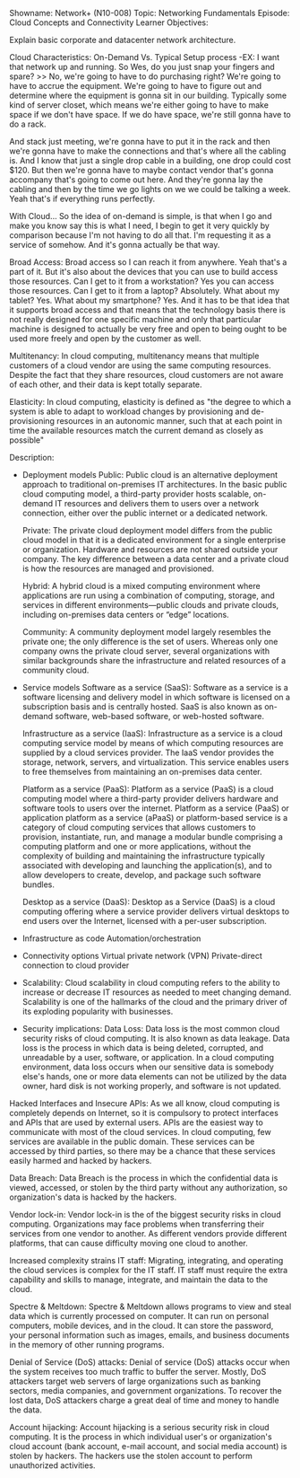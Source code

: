 Showname: Network+ (N10-008) Topic: Networking Fundamentals
Episode: Cloud Concepts and Connectivity Learner Objectives:

Explain basic corporate and datacenter network architecture.

Cloud Characteristics:
On-Demand Vs. Typical Setup process -EX: I want that network up and running. So Wes, do you just snap your fingers and spare? >> No, we're going to have to do purchasing right? We're going to have to accrue the equipment. We're going to have to figure out and determine where the equipment is gonna sit in our building. Typically some kind of server closet, which means we're either going to have to make space if we don't have space. If we do have space, we're still gonna have to do a rack. 

And stack just meeting, we're gonna have to put it in the rack and then we're gonna have to make the connections and that's where all the cabling is. And I know that just a single drop cable in a building, one drop could cost $120. But then we're gonna have to maybe contact vendor that's gonna accompany that's going to come out here. And they're gonna lay the cabling and then by the time we go lights on we we could be talking a week. Yeah that's if everything runs perfectly.

With Cloud...
So the idea of on-demand is simple, is that when I go and make you know say this is what I need, I begin to get it very quickly by comparison because I'm not having to do all that. I'm requesting it as a service of somehow. And it's gonna actually be that way.

Broad Access:
Broad access so I can reach it from anywhere. Yeah that's a part of it. But it's also about the devices that you can use to build access those resources. Can I get to it from a workstation? Yes you can access those resources. Can I get to it from a laptop? Absolutely. What about my tablet? Yes. What about my smartphone? Yes. And it has to be that idea that it supports broad access and that means that the technology basis there is not really designed for one specific machine and only that particular machine is designed to actually be very free and open to being ought to be used more freely and open by the customer as well. 

Multitenancy:
In cloud computing, multitenancy means that multiple customers of a cloud vendor are using the same computing resources. Despite the fact that they share resources, cloud customers are not aware of each other, and their data is kept totally separate.


Elasticity:
In cloud computing, elasticity is defined as "the degree to which a system is able to adapt to workload changes by provisioning and de-provisioning resources in an autonomic manner, such that at each point in time the available resources match the current demand as closely as possible"

Description:
- Deployment models
    Public:
    Public cloud is an alternative deployment approach to traditional on-premises IT architectures. In the basic public cloud computing model, a third-party provider hosts scalable, on-demand IT resources and delivers them to users over a network connection, either over the public internet or a dedicated network.
    
    Private:
    The private cloud deployment model differs from the public cloud model in that it is a dedicated environment for a single enterprise or organization. Hardware and resources are not shared outside your company. The key difference between a data center and a private cloud is how the resources are managed and provisioned.
    
    Hybrid:
    A hybrid cloud is a mixed computing environment where applications are run using a combination of computing, storage, and services in different environments—public clouds and private clouds, including on-premises data centers or “edge” locations.

    Community:
    A community deployment model largely resembles the private one; the only difference is the set of users. Whereas only one company owns the private cloud server, several organizations with similar backgrounds share the infrastructure and related resources of a community cloud.


- Service models
    Software as a service (SaaS):
    Software as a service is a software licensing and delivery model in which software is licensed on a subscription basis and is centrally hosted. SaaS is also known as on-demand software, web-based software, or web-hosted software.
    
    Infrastructure as a service (IaaS):
    Infrastructure as a service is a cloud computing service model by means of which computing resources are supplied by a cloud services provider. The IaaS vendor provides the storage, network, servers, and virtualization. This service enables users to free themselves from maintaining an on-premises data center.
    
    Platform as a service (PaaS):
    Platform as a service (PaaS) is a cloud computing model where a third-party provider delivers hardware and software tools to users over the internet. Platform as a service (PaaS) or application platform as a service (aPaaS) or platform-based service is a category of cloud computing services that allows customers to provision, instantiate, run, and manage a modular bundle comprising a computing platform and one or more applications, without the complexity of building and maintaining the infrastructure typically associated with developing and launching the application(s), and to allow developers to create, develop, and package such software bundles.
    
    Desktop as a service (DaaS):
    Desktop as a Service (DaaS) is a cloud computing offering where a service provider delivers virtual desktops to end users over the Internet, licensed with a per-user subscription.

- Infrastructure as code
    Automation/orchestration

- Connectivity options
    Virtual private network (VPN)
    Private-direct connection to cloud provider

- Scalability:
Cloud scalability in cloud computing refers to the ability to increase or decrease IT resources as needed to meet changing demand. Scalability is one of the hallmarks of the cloud and the primary driver of its exploding popularity with businesses.

- Security implications:
Data Loss:
Data loss is the most common cloud security risks of cloud computing. It is also known as data leakage. Data loss is the process in which data is being deleted, corrupted, and unreadable by a user, software, or application. In a cloud computing environment, data loss occurs when our sensitive data is somebody else's hands, one or more data elements can not be utilized by the data owner, hard disk is not working properly, and software is not updated.

Hacked Interfaces and Insecure APIs:
As we all know, cloud computing is completely depends on Internet, so it is compulsory to protect interfaces and APIs that are used by external users. APIs are the easiest way to communicate with most of the cloud services. In cloud computing, few services are available in the public domain. These services can be accessed by third parties, so there may be a chance that these services easily harmed and hacked by hackers.

Data Breach:
Data Breach is the process in which the confidential data is viewed, accessed, or stolen by the third party without any authorization, so organization's data is hacked by the hackers.

Vendor lock-in:
Vendor lock-in is the of the biggest security risks in cloud computing. Organizations may face problems when transferring their services from one vendor to another. As different vendors provide different platforms, that can cause difficulty moving one cloud to another.

Increased complexity strains IT staff:
Migrating, integrating, and operating the cloud services is complex for the IT staff. IT staff must require the extra capability and skills to manage, integrate, and maintain the data to the cloud.

Spectre & Meltdown:
Spectre & Meltdown allows programs to view and steal data which is currently processed on computer. It can run on personal computers, mobile devices, and in the cloud. It can store the password, your personal information such as images, emails, and business documents in the memory of other running programs.

Denial of Service (DoS) attacks:
Denial of service (DoS) attacks occur when the system receives too much traffic to buffer the server. Mostly, DoS attackers target web servers of large organizations such as banking sectors, media companies, and government organizations. To recover the lost data, DoS attackers charge a great deal of time and money to handle the data.

Account hijacking:
Account hijacking is a serious security risk in cloud computing. It is the process in which individual user's or organization's cloud account (bank account, e-mail account, and social media account) is stolen by hackers. The hackers use the stolen account to perform unauthorized activities.